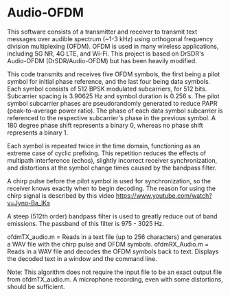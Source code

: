 # Audio-OFDM
This software consists of a transmitter and receiver to transmit text messages over audible spectrum (~1-3 kHz) using orthogonal frequency division multiplexing (OFDM).  OFDM is used in many wireless applications, including 5G NR, 4G LTE, and Wi-Fi.  This project is based on DrSDR's Audio-OFDM (DrSDR/Audio-OFDM) but has been heavily modified.

This code transmits and receives five OFDM symbols, the first being a pilot symbol for initial phase reference, and the last four being data symbols.  Each symbol consists of 512 BPSK modulated subcarriers, for 512 bits. 
 Subcarrier spacing is 3.90625 Hz and symbol duration is 0.256 s.  The pilot symbol subcarrier phases are pseudorandomly generated to reduce PAPR (peak-to-average power ratio).  The phase of each data symbol subcarrier is referenced to the respective subcarrier's phase in the previous symbol.  A 180 degree phase shift represents a binary 0, whereas no phase shift represents a binary 1.

Each symbol is repeated twice in the time domain, functioning as an extreme case of cyclic prefixing. This repetition reduces the effects of multipath interference (echos), slightly incorrect receiver synchronization, and distortions at the symbol change times caused by the bandpass filter.

A chirp pulse before the pilot symbol is used for synchronization, so the receiver knows exactly when to begin decoding.  The reason for using the chirp signal is described by this video https://www.youtube.com/watch?v=Jyno-Ba_lKs

A steep (512th order) bandpass filter is used to greatly reduce out of band emissions.  The passband of this filter is 975 - 3025 Hz.

ofdmTX_audio.m  =  Reads in a text file (up to 256 characters) and generates a WAV file with the chirp pulse and OFDM symbols.
ofdmRX_Audio.m  =  Reads in a WAV file and decodes the OFDM symbols back to text.  Displays the decoded text in a window and the command line.

Note:  This algorithm does not require the input file to be an exact output file from ofdmTX_audio.m.  A microphone recording, even with some distortions, should be sufficient.

